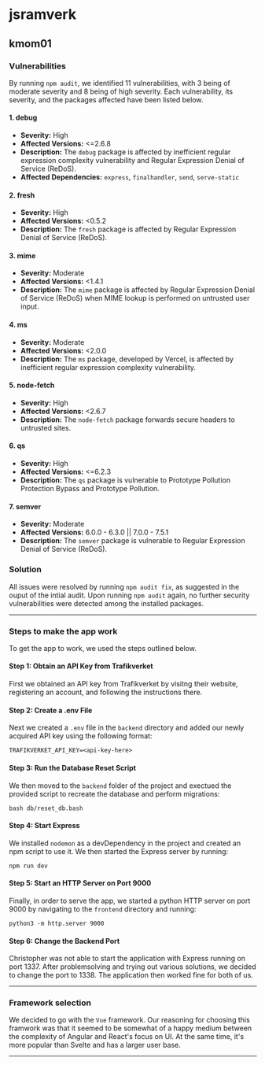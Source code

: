 # jsramverk

## kmom01
### Vulnerabilities
By running `npm audit`, we identified 11 vulnerabilities, with 3 being of moderate severity and 8 being of high severity. Each vulnerability, its severity, and the packages affected have been listed below.

#### 1. debug
- **Severity:** High
- **Affected Versions:** <=2.6.8
- **Description:** The `debug` package is affected by inefficient regular expression complexity vulnerability and Regular Expression Denial of Service (ReDoS).
- **Affected Dependencies:** `express`, `finalhandler`, `send`, `serve-static`

#### 2. fresh
- **Severity:** High
- **Affected Versions:** <0.5.2
- **Description:** The `fresh` package is affected by Regular Expression Denial of Service (ReDoS).

#### 3. mime
- **Severity:** Moderate
- **Affected Versions:** <1.4.1
- **Description:** The `mime` package is affected by Regular Expression Denial of Service (ReDoS) when MIME lookup is performed on untrusted user input.

#### 4. ms
- **Severity:** Moderate
- **Affected Versions:** <2.0.0
- **Description:** The `ms` package, developed by Vercel, is affected by inefficient regular expression complexity vulnerability.

#### 5. node-fetch
- **Severity:** High
- **Affected Versions:** <2.6.7
- **Description:** The `node-fetch` package forwards secure headers to untrusted sites.

#### 6. qs
- **Severity:** High
- **Affected Versions:** <=6.2.3
- **Description:** The `qs` package is vulnerable to Prototype Pollution Protection Bypass and Prototype Pollution.

#### 7. semver
- **Severity:** Moderate
- **Affected Versions:** 6.0.0 - 6.3.0 || 7.0.0 - 7.5.1
- **Description:** The `semver` package is vulnerable to Regular Expression Denial of Service (ReDoS).

### Solution
All issues were resolved by running `npm audit fix`, as suggested in the ouput of the intial audit. Upon running `npm audit` again, no further security vulnerabilities were detected among the installed packages.

------------------------------

### Steps to make the app work
To get the app to work, we used the steps outlined below.

#### Step 1: Obtain an API Key from Trafikverket
First we obtained an API key from Trafikverket by visitng their website, registering an account, and following the instructions there.

#### Step 2: Create a .env File
Next we created a `.env` file in the `backend` directory and added our newly acquired API key using the following format:

```
TRAFIKVERKET_API_KEY=<api-key-here>
```

#### Step 3: Run the Database Reset Script
We then moved to the `backend` folder of the project and exectued the provided script to recreate the database and perform migrations:

```
bash db/reset_db.bash
```

#### Step 4: Start Express
We installed `nodemon` as a devDependency in the project and created an npm script to use it. We then started the Express server by running:

```
npm run dev
```

#### Step 5: Start an HTTP Server on Port 9000
Finally, in order to serve the app, we started a python HTTP server on port 9000 by navigating to the `frontend` directory and running:

```
python3 -m http.server 9000
```

#### Step 6: Change the Backend Port
Christopher was not able to start the application with Express running on port 1337. After problemsolving and trying out various solutions, we decided to change the port to 1338. The application then worked fine for both of us.

------------------------------

### Framework selection
We decided to go with the `Vue` framework. Our reasoning for choosing this framwork was that it seemed to be somewhat of a happy medium between the complexity of Angular and React's focus on UI. At the same time, it's more popular than Svelte and has a larger user base.

------------------------------